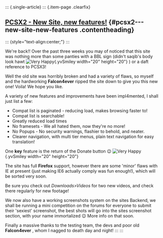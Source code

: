 ::: {.single-article}
::: {.item-page .clearfix}
## [PCSX2 - New Site, new features!](/172-pcsx2-new-site-new-features.html) {#pcsx2---new-site-new-features .contentheading}

::: {style="text-align:center;"}
:::

We're back!! Over the past three weeks you may of noticed that this
site was nothing more than some panties with a BBL sign (didn't
saqib's body look hawt ![Very
Happy](https://pcsx2.net/images/stories/frontend/smilies/biggrin.gif){.yvSmiley
width="20" height="20"} ) or a daft reference to PCSX3!

Well the old site was horribly broken and had a variety of flaws, so
myself and the hardworking **Falcon4ever** ripped the site down to give
you this new one! Voila! We hope you like.

A variety of new features and improvements have been impl4mented, I
shall just list a few:

-   Compat list is paginated - reducing load, makes browsing faster to!
-   Compat list is searchable!
-   Greatly reduced load times
-   No framesets - We all hated them, now they're no more!
-   No Popups - No security warnings, flashier to behold, and neater.
-   Clearer navigation, with multi tier menus, plain text navigation for
    easy translation!

One **key** feature is the return of the Donate button
😉 ![Very
Happy](https://pcsx2.net/images/stories/frontend/smilies/biggrin.gif){.yvSmiley
width="20" height="20"}

The site has full **Firefox** support, however there are some 'minor'
flaws with IE at present (just making IE6 actually comply was fun
enough!), which will be sorted very soon.

Be sure you check out *Downloads>Videos* for two new videos, and check
there regularly for new footage!

We now also have a working screenshots system on the sites Backend, we
shall be running a mini competition on the forums for everyone to submit
their 'sexiest' screenshot, the best shots will go into the sites
screenshot section, with your name immortalized
😉 More info on that soon.

Finally a massive thanks to the testing team, the devs and poor old
**Falcon4ever** , whom I nagged to death day and night!
:::
:::

